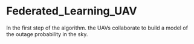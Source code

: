 # Federated_Learning_UAV

In the first step of the algorithm. the UAVs collaborate to build a model of the outage probability in the sky. 
